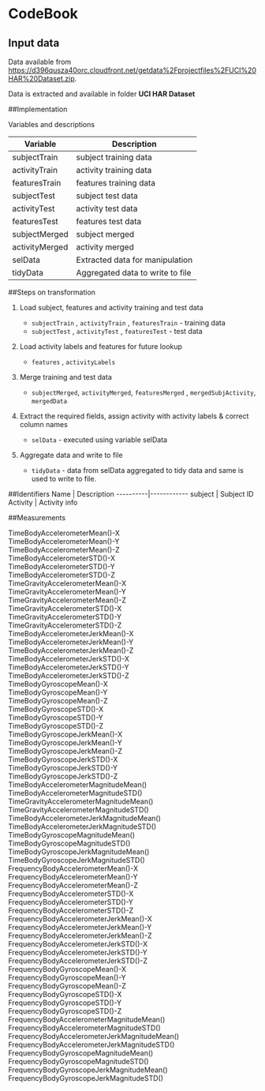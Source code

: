 CodeBook 
========

Input data
-----------

Data available from https://d396qusza40orc.cloudfront.net/getdata%2Fprojectfiles%2FUCI%20HAR%20Dataset.zip. 

Data is extracted and available in folder **UCI HAR Dataset**

##Implementation 

Variables  and descriptions

Variable         | Description
-----------------|------------
subjectTrain     | subject training data
activityTrain    | activity training data
featuresTrain    | features training data
subjectTest      | subject test data
activityTest     | activity test data
featuresTest     | features test data
subjectMerged    | subject merged 
activityMerged   | activity merged 
selData          | Extracted data for manipulation
tidyData         | Aggregated data to write to file


##Steps on transformation

1.  Load subject, features and  activity training and test data 
    +  `subjectTrain` , `activityTrain` , `featuresTrain` - training data   
    +  `subjectTest` , `activityTest` , `featuresTest` - test data    

2.  Load activity labels and features for future lookup
    +  `features` , `activityLabels` 

3.  Merge training and test data 
    +   `subjectMerged`, `activityMerged`, `featuresMerged` , `mergedSubjActivity`, `mergedData` 
    
4.  Extract the required fields, assign activity with activity labels & correct column names  
     +   `selData` - executed using variable selData 

5.  Aggregate data and write to file   
    +   `tidyData` - data from selData aggregated to tidy data and same is used to write to file. 

##Identifiers 
Name      | Description
----------|------------
subject   | Subject ID     
Activity  | Activity info     

##Measurements 

TimeBodyAccelerometerMean()-X    
TimeBodyAccelerometerMean()-Y   
TimeBodyAccelerometerMean()-Z   
TimeBodyAccelerometerSTD()-X   
TimeBodyAccelerometerSTD()-Y   
TimeBodyAccelerometerSTD()-Z   
TimeGravityAccelerometerMean()-X   
TimeGravityAccelerometerMean()-Y   
TimeGravityAccelerometerMean()-Z   
TimeGravityAccelerometerSTD()-X   
TimeGravityAccelerometerSTD()-Y   
TimeGravityAccelerometerSTD()-Z    
TimeBodyAccelerometerJerkMean()-X      
TimeBodyAccelerometerJerkMean()-Y     
TimeBodyAccelerometerJerkMean()-Z    
TimeBodyAccelerometerJerkSTD()-X     
TimeBodyAccelerometerJerkSTD()-Y    
TimeBodyAccelerometerJerkSTD()-Z   
TimeBodyGyroscopeMean()-X     
TimeBodyGyroscopeMean()-Y     
TimeBodyGyroscopeMean()-Z     
TimeBodyGyroscopeSTD()-X    
TimeBodyGyroscopeSTD()-Y     
TimeBodyGyroscopeSTD()-Z     
TimeBodyGyroscopeJerkMean()-X     
TimeBodyGyroscopeJerkMean()-Y     
TimeBodyGyroscopeJerkMean()-Z     
TimeBodyGyroscopeJerkSTD()-X     
TimeBodyGyroscopeJerkSTD()-Y     
TimeBodyGyroscopeJerkSTD()-Z     
TimeBodyAccelerometerMagnitudeMean()     
TimeBodyAccelerometerMagnitudeSTD()     
TimeGravityAccelerometerMagnitudeMean()     
TimeGravityAccelerometerMagnitudeSTD()     
TimeBodyAccelerometerJerkMagnitudeMean()    
TimeBodyAccelerometerJerkMagnitudeSTD()     
TimeBodyGyroscopeMagnitudeMean()     
TimeBodyGyroscopeMagnitudeSTD()    
TimeBodyGyroscopeJerkMagnitudeMean()     
TimeBodyGyroscopeJerkMagnitudeSTD()     
FrequencyBodyAccelerometerMean()-X   
FrequencyBodyAccelerometerMean()-Y    
FrequencyBodyAccelerometerMean()-Z    
FrequencyBodyAccelerometerSTD()-X    
FrequencyBodyAccelerometerSTD()-Y    
FrequencyBodyAccelerometerSTD()-Z    
FrequencyBodyAccelerometerJerkMean()-X    
FrequencyBodyAccelerometerJerkMean()-Y    
FrequencyBodyAccelerometerJerkMean()-Z    
FrequencyBodyAccelerometerJerkSTD()-X    
FrequencyBodyAccelerometerJerkSTD()-Y    
FrequencyBodyAccelerometerJerkSTD()-Z    
FrequencyBodyGyroscopeMean()-X    
FrequencyBodyGyroscopeMean()-Y   
FrequencyBodyGyroscopeMean()-Z   
FrequencyBodyGyroscopeSTD()-X   
FrequencyBodyGyroscopeSTD()-Y    
FrequencyBodyGyroscopeSTD()-Z   
FrequencyBodyAccelerometerMagnitudeMean()    
FrequencyBodyAccelerometerMagnitudeSTD()    
FrequencyBodyAccelerometerJerkMagnitudeMean()    
FrequencyBodyAccelerometerJerkMagnitudeSTD()   
FrequencyBodyGyroscopeMagnitudeMean()    
FrequencyBodyGyroscopeMagnitudeSTD()    
FrequencyBodyGyroscopeJerkMagnitudeMean()    
FrequencyBodyGyroscopeJerkMagnitudeSTD()   

